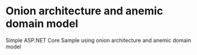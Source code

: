 # Onion architecture and anemic domain model
Simple ASP.NET Core Sample using onion architecture and anemic domain model

